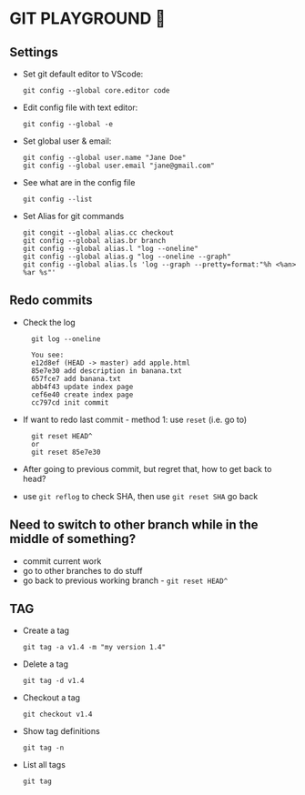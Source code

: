 # GIT PLAYGROUND 🤘

## Settings

* Set git default editor to VScode:

  ```
  git config --global core.editor code
  ```

* Edit config file with text editor:

  ```
  git config --global -e
  ```
* Set global user & email:

  ```
  git config --global user.name "Jane Doe"
  git config --global user.email "jane@gmail.com"
  ```

* See what are in the config file

  ``` 
  git config --list 
  ```

* Set Alias for git commands
  ```
  git congit --global alias.cc checkout
  git config --global alias.br branch
  git config --global alias.l "log --oneline"
  git config --global alias.g "log --oneline --graph"
  git config --global alias.ls 'log --graph --pretty=format:"%h <%an> %ar %s"'
  ```

## Redo commits

* Check the log 
  ```
    git log --oneline

    You see: 
    e12d8ef (HEAD -> master) add apple.html
    85e7e30 add description in banana.txt
    657fce7 add banana.txt
    abb4f43 update index page
    cef6e40 create index page
    cc797cd init commit
  ```

* If want to redo last commit - method 1: use `reset` (i.e. go to)

  ```
    git reset HEAD^
    or
    git reset 85e7e30 
  ```

* After going to previous commit, but regret that, how to get back to head?
* use `git reflog` to check SHA, then use `git reset SHA`  go back

## Need to switch to other branch while in the middle of something?

* commit current work 
* go to other branches to do stuff
* go back to previous working branch - `git reset HEAD^`

## TAG
* Create a tag

  ```
  git tag -a v1.4 -m "my version 1.4"
  ```
* Delete a tag
  ```
  git tag -d v1.4
  ```
* Checkout a tag
  ```
  git checkout v1.4
  ```
* Show tag definitions
  ```
  git tag -n
  ```
* List all tags
  ```
  git tag
  ```
